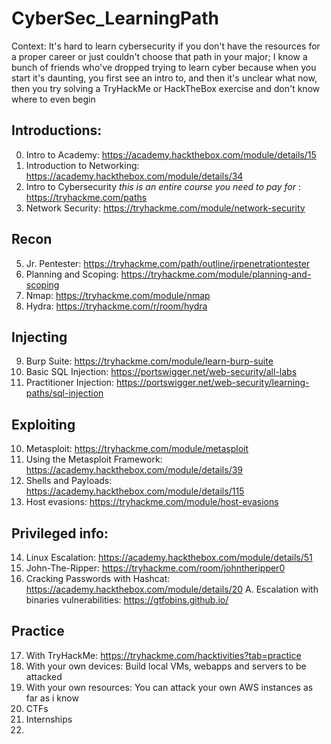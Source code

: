 # CyberSec_LearningPath

Context:
It's hard to learn cybersecurity if you don't have the resources for a proper career or just couldn't choose that path in your major; I know a bunch of friends who've dropped trying to learn cyber because when you start it's daunting, you first see an intro to, and then it's unclear what now, then you try solving a TryHackMe or HackTheBox exercise and don't know where to even begin

## Introductions:
0. Intro to Academy: https://academy.hackthebox.com/module/details/15
1. Introduction to Networking: https://academy.hackthebox.com/module/details/34
2. Intro to Cybersecurity *this is an entire course you need to pay for* : https://tryhackme.com/paths
3. Network Security: https://tryhackme.com/module/network-security

## Recon
5. Jr. Pentester: https://tryhackme.com/path/outline/jrpenetrationtester
6. Planning and Scoping: https://tryhackme.com/module/planning-and-scoping
7. Nmap: https://tryhackme.com/module/nmap
8. Hydra: https://tryhackme.com/r/room/hydra
## Injecting
9. Burp Suite: https://tryhackme.com/module/learn-burp-suite
10. Basic SQL Injection: https://portswigger.net/web-security/all-labs
11. Practitioner Injection: https://portswigger.net/web-security/learning-paths/sql-injection
## Exploiting
10. Metasploit: https://tryhackme.com/module/metasploit
11. Using the Metasploit Framework: https://academy.hackthebox.com/module/details/39
12. Shells and Payloads: https://academy.hackthebox.com/module/details/115
13. Host evasions: https://tryhackme.com/module/host-evasions
## Privileged info:
14. Linux Escalation: https://academy.hackthebox.com/module/details/51 
15. John-The-Ripper: https://tryhackme.com/room/johntheripper0
16. Cracking Passwords with Hashcat: https://academy.hackthebox.com/module/details/20
A. Escalation with binaries vulnerabilities: https://gtfobins.github.io/
## Practice
17. With TryHackMe: https://tryhackme.com/hacktivities?tab=practice
18. With your own devices: Build local VMs, webapps and servers to be attacked
19. With your own resources: You can attack your own AWS instances as far as i know 
20. CTFs
21. Internships
22. 
